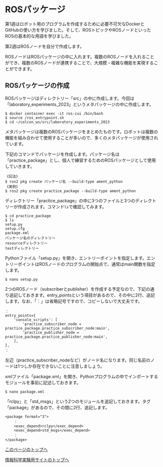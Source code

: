 # ROSパッケージ
第1週はロボット用のプログラムを作成するために必要不可欠なDockerとGitHubの使い方を学びました。そして、ROSトピックやROSノードといったROSの基本的な用語を学びました。

第2週はROSノードを自分で作成します。

ROSノードはROSパッケージの中に入れます。複数のROSノードを入れることができ、複数のROSノードが連携することで、大規模・複雑な機能を実現することができます。

## ROSパッケージの作成
ROSパッケージはディレクトリー「src」の中に作成します。今回は「laboratory_experiments_2023」というメタパッケージの中に作成します。

```
$ docker container exec -it ros-cui /bin/bash
$ source /ros_entrypoint.sh
$ cd ~/colcon_ws/src/laboratory_experiments_2023
```

メタパッケージは複数のROSパッケージをまとめたものです。ロボットは複数の機能を組み合わせて使用することが多いので、多くのメタパッケージが使用されています。

下記のコマンドでパッケージを作成します。パッケージ名は「practice_package」とし、個人で練習するためのROSパッケージとして使用していきます。

```
《記法》
$ ros2 pkg create パッケージ名 --build-type ament_python
《実例》
$ ros2 pkg create practice_package --build-type ament_python
```

ディレクトリー「practice_package」の中に3つのファイルと3つのディレクトリーが作成されます。コマンド`ls`で確認してみます。

```
$ cd practice_package
$ ls
setup.py
setup.cfg
package.xml
パッケージ名のディレクトリー
resourceディレクトリー
testディレクトリー
```

Pythonファイル「setup.py」を開き、エントリーポイントを指定します。エントリーポイントはROSノードのプログラムの開始点で、通常はmain関数を指定します。

```
$ nano setup.py
```

2つのROSノード（subscriberとpublisher）を作成する予定なので、下記の通り追記しておきます。entry_pointsという項目があるので、その中に2行、追記します。なお、「：」は省略記号ですので、コピーしないで大丈夫です。

```
：
entry_points={
    'console_scripts': [
        'practice_subscriber_node = practice_package.practice_subscriber_node:main',
        'practice_publisher_node = practice_package.practice_publisher_node:main',
    ],
},
：
```

左辺（practice_subscriber_nodeなど）がノード名になります。同じ名前のノードは1つしか存在できないことに注意しましょう。

xmlファイル「package.xml」を開き、Pythonプログラムの中でインポートするモジュールを事前に記述しておきます。

```
$ nano package.xml
```

「rclpy」と「std_msgs」という2つのモジュールを追記しておきます。タグ「package」があるので、その間に2行、追記します。

```
<package format="3">
    ：
    <exec_depend>rclpy</exec_depend>
    <exec_depend>std_msgs</exec_depend>
    ：
</package>
```

[このページのトップへ](#)

[情報科学実験用サイトのトップへ](https://stl-apu.github.io/laboratory_experiments/)
